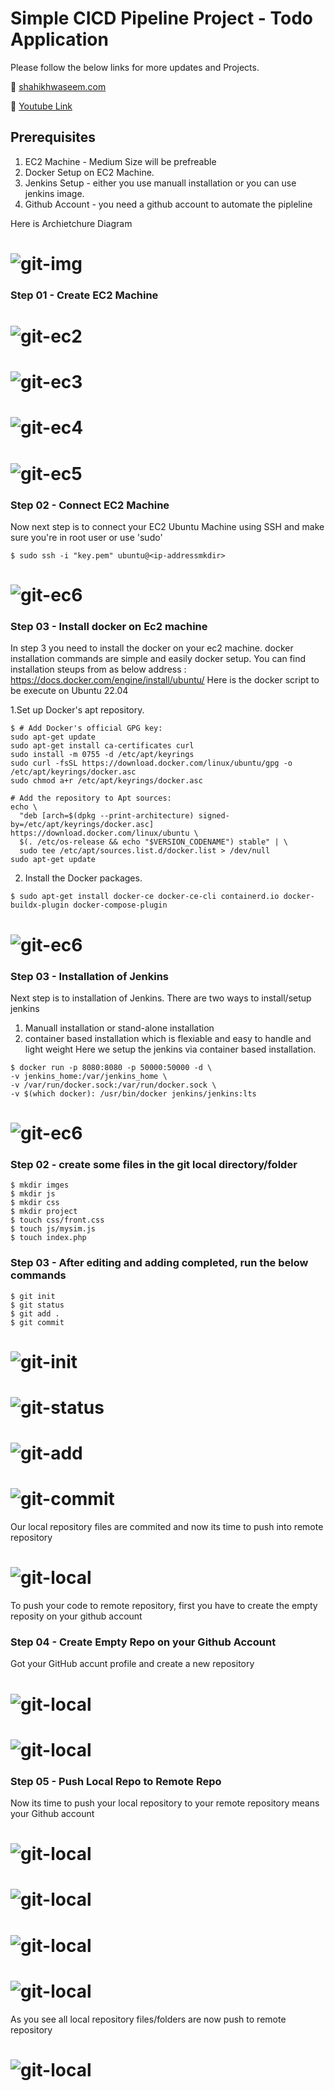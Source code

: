 # Simple CICD Pipeline Project - Todo Application 

Please follow the below links for more updates and Projects.

💾 <a href="https://shaikhwaseem.com" target="_blank">shahikhwaseem.com</a> <br>

💾 <a href="https://www.youtube.com/@waseeemuddin" target="_blank">Youtube Link</a>

## Prerequisites
1. EC2 Machine - Medium Size will be prefreable 
2. Docker Setup on EC2 Machine.
3. Jenkins Setup - either you use manuall installation or you can use jenkins image.
4. Github Account - you need a github account to automate the pipleline 

Here is Archietchure Diagram 

# ![git-img](img/01.png)


### Step 01 - Create EC2 Machine 

# ![git-ec2](img/2.png)
# ![git-ec3](img/03.png)
# ![git-ec4](img/04.png)
# ![git-ec5](img/05.JPG)

### Step 02 - Connect EC2 Machine  

Now next step is to connect your EC2 Ubuntu Machine using SSH and make sure you're in root user or use 'sudo'

``` shell
$ sudo ssh -i "key.pem" ubuntu@<ip-addressmkdir> 
```
# ![git-ec6](img/06.JPG)

### Step 03 - Install docker on Ec2 machine

In step 3 you need to install the docker on your ec2 machine.
docker installation commands are simple and easily docker setup.
You can find installation steups from as below address : https://docs.docker.com/engine/install/ubuntu/
Here is the docker script to be execute on Ubuntu 22.04

1.Set up Docker's apt repository.

``` shell
$ # Add Docker's official GPG key:
sudo apt-get update
sudo apt-get install ca-certificates curl
sudo install -m 0755 -d /etc/apt/keyrings
sudo curl -fsSL https://download.docker.com/linux/ubuntu/gpg -o /etc/apt/keyrings/docker.asc
sudo chmod a+r /etc/apt/keyrings/docker.asc

# Add the repository to Apt sources:
echo \
  "deb [arch=$(dpkg --print-architecture) signed-by=/etc/apt/keyrings/docker.asc] https://download.docker.com/linux/ubuntu \
  $(. /etc/os-release && echo "$VERSION_CODENAME") stable" | \
  sudo tee /etc/apt/sources.list.d/docker.list > /dev/null
sudo apt-get update

```
2. Install the Docker packages.
``` shell
$ sudo apt-get install docker-ce docker-ce-cli containerd.io docker-buildx-plugin docker-compose-plugin
```
# ![git-ec6](img/7.1.JPG)


### Step 03 - Installation of Jenkins 

Next step is to installation of Jenkins. There are two ways to install/setup jenkins
1. Manuall installation or stand-alone installation
2. container based installation which is flexiable and easy to handle and light weight
Here we setup the jenkins via container based installation.

``` shell
$ docker run -p 8080:8080 -p 50000:50000 -d \
-v jenkins_home:/var/jenkins_home \
-v /var/run/docker.sock:/var/run/docker.sock \
-v $(which docker): /usr/bin/docker jenkins/jenkins:lts
```
# ![git-ec6](img/7.2.JPG)


### Step 02 - create some files in the git local directory/folder

``` shell
$ mkdir imges 
$ mkdir js
$ mkdir css
$ mkdir project 
$ touch css/front.css
$ touch js/mysim.js
$ touch index.php
```


### Step 03 - After editing and adding completed, run the below commands

``` shell
$ git init
$ git status
$ git add .
$ git commit
```
# ![git-init](imges/03.png)

# ![git-status](imges/04.png)

# ![git-add](imges/05.png)

# ![git-commit](imges/06.png)

Our local repository files are commited and now its time to push into remote repository

# ![git-local](imges/07.png)

To push your code to remote repository, first you have to create the empty reposity on your github account

### Step 04 - Create Empty Repo on your Github Account
 
Got your GitHub accunt profile and create a new repository

 # ![git-local](imges/10.png)

 # ![git-local](imges/11.png)


### Step 05 - Push Local Repo to Remote Repo

Now its time to push your local repository to your remote repository means your Github account

 # ![git-local](imges/12.png)

 # ![git-local](imges/13.png)

 # ![git-local](imges/14.png)

 # ![git-local](imges/15.png)


As you see all local repository files/folders are now push to remote repository


 # ![git-local](imges/16.png)

